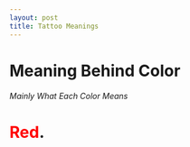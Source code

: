 ```yaml
---
layout: post
title: Tattoo Meanings 
---
```


# Meaning Behind Color 
###### Mainly What Each Color Means


# <span style="color:red">Red</span>.




